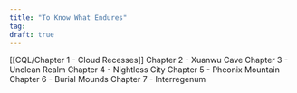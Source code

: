 ```yaml
---
title: "To Know What Endures"
tag:
draft: true
---
```


[[CQL/Chapter 1 - Cloud Recesses]]
Chapter 2 - Xuanwu Cave
Chapter 3 - Unclean Realm
Chapter 4 - Nightless City
Chapter 5 - Pheonix Mountain
Chapter 6 - Burial Mounds
Chapter 7 - Interregenum